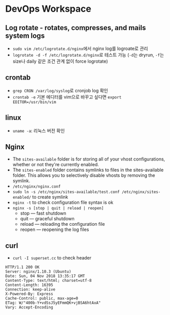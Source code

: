# DevOps Workspace

## Log rotate - rotates, compresses, and mails system logs
- `sudo vim /etc/logrotate.d/nginx`에서 nginx log를 logroate로 관리
- `logrotate -d -f /etc/logrotate.d/nginx`로 테스트 가능 (`-d`는 dryrun, `-f`는 size나 daily 같은 조건 관계 없이 force logrotate)

## crontab
- `grep CRON /var/log/syslog`로 cronjob log 확인
- `crontab -e` 기본 에디터를 vim으로 바꾸고 싶다면 `export EDITOR=/usr/bin/vim`

## linux
- `uname -a`: 리눅스 버전 확인

## Nginx
- The `sites-available` folder is for storing all of your vhost configurations, whether or not they're currently enabled.
- The `sites-enabled` folder contains symlinks to files in the sites-available folder. This allows you to selectively disable vhosts by removing the symlink.
- `/etc/nginx/nginx.conf`
- `sudo ln -s /etc/nginx/sites-available/test.conf /etc/nginx/sites-enabled/` to create symlink
- `nginx -t` to check configuration file syntax is ok
- `nginx -s [stop | quit | reload | reopen]`
    - stop — fast shutdown
    - quit — graceful shutdown
    - reload — reloading the configuration file
    - reopen — reopening the log files

## curl
- `curl -I superset.cc` to check header
```
HTTP/1.1 200 OK
Server: nginx/1.10.3 (Ubuntu)
Date: Sun, 04 Nov 2018 13:35:17 GMT
Content-Type: text/html; charset=utf-8
Content-Length: 16395
Connection: keep-alive
X-Powered-By: Express
Cache-Control: public, max-age=0
ETag: W/"400b-Y+vdSsJ5yEFmmQK+vjBSA6htAxA"
Vary: Accept-Encoding
```
